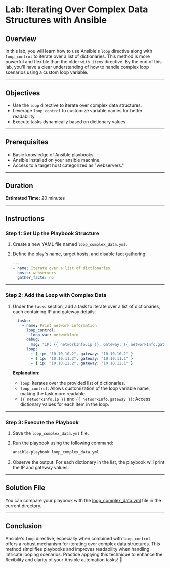 # Lab: Iterating Over Complex Data Structures with Ansible

## Overview

In this lab, you will learn how to use Ansible's `loop` directive along with `loop_control` to iterate over a list of dictionaries. This method is more powerful and flexible than the older `with_items` directive. By the end of this lab, you'll have a clear understanding of how to handle complex loop scenarios using a custom loop variable.

---

## Objectives

- Use the `loop` directive to iterate over complex data structures.
- Leverage `loop_control` to customize variable names for better readability.
- Execute tasks dynamically based on dictionary values.

---

## Prerequisites

- Basic knowledge of Ansible playbooks.
- Ansible installed on your ansible machine.
- Access to a target host categorized as "webservers."

---

## Duration

**Estimated Time:** 20 minutes

---

## Instructions

### Step 1: Set Up the Playbook Structure

1. Create a new YAML file named `loop_complex_data.yml`.

2. Define the play's name, target hosts, and disable fact gathering:

   ```yaml
   ---
   - name: Iterate over a list of dictionaries
     hosts: webservers
     gather_facts: no
   ```

---

### Step 2: Add the Loop with Complex Data

1. Under the `tasks` section, add a task to iterate over a list of dictionaries, each containing IP and gateway details:

   ```yaml
     tasks:
       - name: Print network information
         loop_control: 
           loop_var: networkInfo
         debug:
           msg: "IP: {{ networkInfo.ip }}, Gateway: {{ networkInfo.gateway }}"
         loop:
           - { ip: "10.10.10.2", gateway: "10.10.10.1" }
           - { ip: "10.10.11.2", gateway: "10.10.11.1" }
           - { ip: "10.10.12.2", gateway: "10.10.12.1" }
   ```

   **Explanation:**
   - `loop`: Iterates over the provided list of dictionaries.
   - `loop_control`: Allows customization of the loop variable name, making the task more readable.
   - `{{ networkInfo.ip }}` and `{{ networkInfo.gateway }}`: Access dictionary values for each item in the loop.

---

### Step 3: Execute the Playbook

1. Save the `loop_complex_data.yml` file.

2. Run the playbook using the following command:

   ```bash
   ansible-playbook loop_complex_data.yml
   ```

3. Observe the output. For each dictionary in the list, the playbook will print the IP and gateway values.

---

## Solution File

You can compare your playbook with the [loop_complex_data.yml](loop_complex_data.yml) file in the current directory.

---

## Conclusion

Ansible's `loop` directive, especially when combined with `loop_control`, offers a robust mechanism for iterating over complex data structures. This method simplifies playbooks and improves readability when handling intricate looping scenarios. Practice applying this technique to enhance the flexibility and clarity of your Ansible automation tasks! 👏

